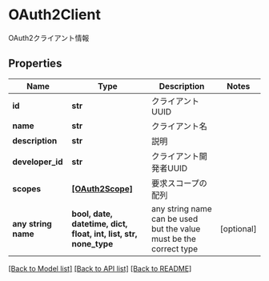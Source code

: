 # OAuth2Client

OAuth2クライアント情報

## Properties
Name | Type | Description | Notes
------------ | ------------- | ------------- | -------------
**id** | **str** | クライアントUUID | 
**name** | **str** | クライアント名 | 
**description** | **str** | 説明 | 
**developer_id** | **str** | クライアント開発者UUID | 
**scopes** | [**[OAuth2Scope]**](OAuth2Scope.md) | 要求スコープの配列 | 
**any string name** | **bool, date, datetime, dict, float, int, list, str, none_type** | any string name can be used but the value must be the correct type | [optional]

[[Back to Model list]](../README.md#documentation-for-models) [[Back to API list]](../README.md#documentation-for-api-endpoints) [[Back to README]](../README.md)


